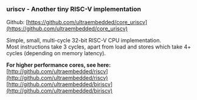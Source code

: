 ### uriscv - Another tiny RISC-V implementation

Github:   [https://github.com/ultraembedded/core_uriscv](https://github.com/ultraembedded/core_uriscv)

Simple, small, multi-cycle 32-bit RISC-V CPU implementation.  
Most instructions take 3 cycles, apart from load and stores which take 4+ cycles (depending on memory latency).

**For higher performance cores, see here:**
[http://github.com/ultraembedded/riscv](http://github.com/ultraembedded/riscv)
[http://github.com/ultraembedded/biriscv](http://github.com/ultraembedded/biriscv)
